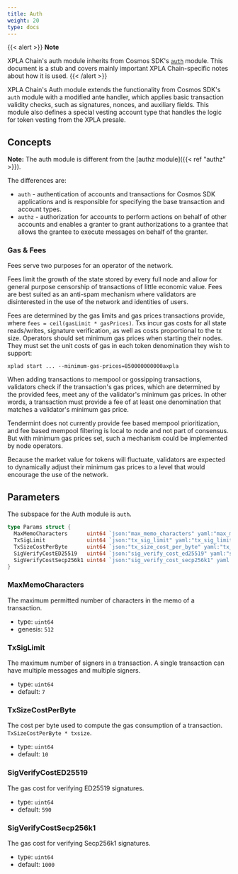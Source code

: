 ```yaml
---
title: Auth
weight: 20
type: docs
---
```


{{< alert >}}
**Note**

XPLA Chain's auth module inherits from Cosmos SDK's [`auth`](https://docs.cosmos.network/v0.45/modules/auth/) module. This document is a stub and covers mainly important XPLA Chain-specific notes about how it is used.
{{< /alert >}}

XPLA Chain's Auth module extends the functionality from Cosmos SDK's `auth` module with a modified ante handler, which applies basic transaction validity checks, such as signatures, nonces, and auxiliary fields. This module also defines a special vesting account type that handles the logic for token vesting from the XPLA presale.

## Concepts

**Note:** The auth module is different from the [authz module]({{< ref "authz" >}}).

The differences are:

* `auth` - authentication of accounts and transactions for Cosmos SDK applications and is responsible for specifying the base transaction and account types.
* `authz` - authorization for accounts to perform actions on behalf of other accounts and enables a granter to grant authorizations to a grantee that allows the grantee to execute messages on behalf of the granter.

### Gas & Fees

Fees serve two purposes for an operator of the network.

Fees limit the growth of the state stored by every full node and allow for general purpose censorship of transactions of little economic value. Fees are best suited as an anti-spam mechanism where validators are disinterested in the use of the network and identities of users.

Fees are determined by the gas limits and gas prices transactions provide, where `fees = ceil(gasLimit * gasPrices)`. Txs incur gas costs for all state reads/writes, signature verification, as well as costs proportional to the tx size. Operators should set minimum gas prices when starting their nodes. They must set the unit costs of gas in each token denomination they wish to support:

`xplad start ... --minimum-gas-prices=850000000000axpla`

When adding transactions to mempool or gossipping transactions, validators check if the transaction's gas prices, which are determined by the provided fees, meet any of the validator's minimum gas prices. In other words, a transaction must provide a fee of at least one denomination that matches a validator's minimum gas price.

Tendermint does not currently provide fee based mempool prioritization, and fee based mempool filtering is local to node and not part of consensus. But with minimum gas prices set, such a mechanism could be implemented by node operators.

Because the market value for tokens will fluctuate, validators are expected to dynamically adjust their minimum gas prices to a level that would encourage the use of the network.


## Parameters

The subspace for the Auth module is `auth`.

```go
type Params struct {
  MaxMemoCharacters      uint64 `json:"max_memo_characters" yaml:"max_memo_characters"`
  TxSigLimit             uint64 `json:"tx_sig_limit" yaml:"tx_sig_limit"`
  TxSizeCostPerByte      uint64 `json:"tx_size_cost_per_byte" yaml:"tx_size_cost_per_byte"`
  SigVerifyCostED25519   uint64 `json:"sig_verify_cost_ed25519" yaml:"sig_verify_cost_ed25519"`
  SigVerifyCostSecp256k1 uint64 `json:"sig_verify_cost_secp256k1" yaml:"sig_verify_cost_secp256k1"`
}
```

### MaxMemoCharacters

The maximum permitted number of characters in the memo of a transaction.

- type: `uint64`
- genesis: `512`

### TxSigLimit

The maximum number of signers in a transaction. A single transaction can have multiple messages and multiple signers.

- type: `uint64`
- default: `7`

### TxSizeCostPerByte

The cost per byte used to compute the gas consumption of a transaction. `TxSizeCostPerByte * txsize`.

- type: `uint64`
- default: `10`

### SigVerifyCostED25519

The gas cost for verifying ED25519 signatures.

- type: `uint64`
- default: `590`

### SigVerifyCostSecp256k1

The gas cost for verifying Secp256k1 signatures.

- type: `uint64`
- default: `1000`
